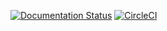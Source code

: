 [![Documentation Status](https://readthedocs.org/projects/w3f-research/badge/?version=latest)](https://research.web3.foundation/en/latest/?badge=latest)
[![CircleCI](https://circleci.com/gh/w3f/research.svg?style=svg)](https://circleci.com/gh/w3f/research)
